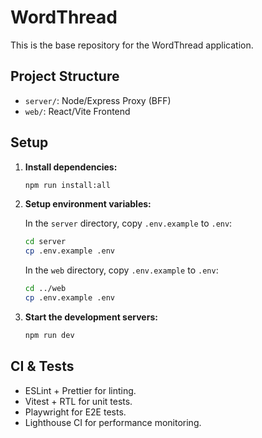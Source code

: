 # WordThread

This is the base repository for the WordThread application.

## Project Structure

- `server/`: Node/Express Proxy (BFF)
- `web/`: React/Vite Frontend

## Setup

1.  **Install dependencies:**
    ```bash
    npm run install:all
    ```

2.  **Setup environment variables:**

    In the `server` directory, copy `.env.example` to `.env`:
    ```bash
    cd server
    cp .env.example .env
    ```

    In the `web` directory, copy `.env.example` to `.env`:
    ```bash
    cd ../web
    cp .env.example .env
    ```

3.  **Start the development servers:**
    ```bash
    npm run dev
    ```

## CI & Tests

- ESLint + Prettier for linting.
- Vitest + RTL for unit tests.
- Playwright for E2E tests.
- Lighthouse CI for performance monitoring.
